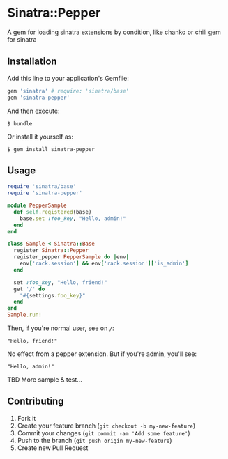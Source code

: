 # Sinatra::Pepper

A gem for loading sinatra extensions by condition, like chanko or chili gem for sinatra

## Installation

Add this line to your application's Gemfile:

```ruby
gem 'sinatra' # require: 'sinatra/base'
gem 'sinatra-pepper'
```

And then execute:

    $ bundle

Or install it yourself as:

    $ gem install sinatra-pepper

## Usage

```ruby
require 'sinatra/base'
require 'sinatra-pepper'

module PepperSample
  def self.registered(base)
    base.set :foo_key, "Hello, admin!"
  end
end

class Sample < Sinatra::Base
  register Sinatra::Pepper
  register_pepper PepperSample do |env|
    env['rack.session'] && env['rack.session']['is_admin']
  end

  set :foo_key, "Hello, friend!"
  get '/' do
    "#{settings.foo_key}"
  end
end
Sample.run!
```

Then, if you're normal user, see on `/`:

    "Hello, friend!"

No effect from a pepper extension. But if you're admin, you'll see:

    "Hello, admin!"

TBD More sample & test...

## Contributing

1. Fork it
2. Create your feature branch (`git checkout -b my-new-feature`)
3. Commit your changes (`git commit -am 'Add some feature'`)
4. Push to the branch (`git push origin my-new-feature`)
5. Create new Pull Request
